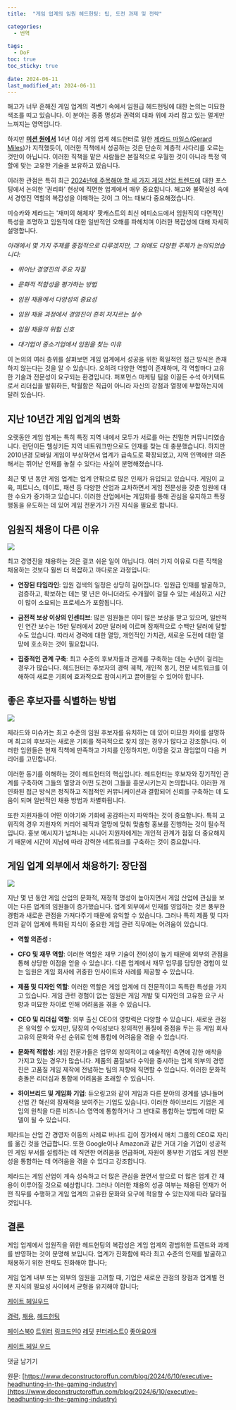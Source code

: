 ```yaml
---
title:  "게임 업계의 임원 헤드헌팅: 팁, 도전 과제 및 전략"

categories:
  - 번역
  
tags:
  - DoF
toc: true
toc_sticky: true
 
date: 2024-06-11
last_modified_at: 2024-06-11
---
```

해고가 너무 흔해진 게임 업계의 격변기 속에서 임원급 헤드헌팅에 대한 논의는 미묘한 색조를 띠고 있습니다. 이 분야는 종종 명성과 권력의 대좌 위에 자리 잡고 있는 멀게만 느껴지는 영역입니다.

하지만 [**미션 원에서**](https://missionone.io) 14년 이상 게임 업계 헤드헌터로 일한 [제라드 마일스(Gerard Miles](https://www.linkedin.com/in/gerard-miles/))가 지적했듯이, 이러한 직책에서 성공하는 것은 단순히 계층적 사다리를 오르는 것만이 아닙니다. 이러한 직책을 맡은 사람들은 본질적으로 우월한 것이 아니라 특정 역할에 맞는 고유한 기술을 보유하고 있습니다.

이러한 관점은 특히 최근 [2024년에 주목해야 할 세 가지 게임 산업 트렌드에](https://www.deconstructoroffun.com/blog/2024/5/13/the-three-game-industry-trends-to-watch) 대한 포스팅에서 논의한 '권리화' 현상에 직면한 업계에서 매우 중요합니다. 해고와 불확실성 속에서 경영진 역할의 복잡성을 이해하는 것이 그 어느 때보다 중요해졌습니다.

미슈카와 제라드는 '재미의 해체자' 팟캐스트의 최신 에피소드에서 임원직의 다면적인 특성을 조명하고 임원직에 대한 일반적인 오해를 파헤치며 이러한 복잡성에 대해 자세히 설명합니다.

_아래에서 몇 가지 주제를 중점적으로 다루겠지만, 그 외에도 다양한 주제가 논의되었습니다:_

*   _뛰어난 경영진의 주요 자질_
    
*   _문화적 적합성을 평가하는 방법_
    
*   _임원 채용에서 다양성의 중요성_
    
*   _임원 채용 과정에서 경영진이 흔히 저지르는 실수_
    
*   _임원 채용의 위험 신호_
    
*   _대기업이 중소기업에서 임원을 찾는 이유_
    

이 논의의 여러 층위를 살펴보면 게임 업계에서 성공을 위한 획일적인 접근 방식은 존재하지 않는다는 것을 알 수 있습니다. 오히려 다양한 역할이 존재하며, 각 역할마다 고유한 기술과 전문성이 요구되는 환경입니다. 퍼포먼스 마케팅 팀을 이끌든 수석 아키텍트로서 리더십을 발휘하든, 탁월함은 직급이 아니라 자신의 강점과 열정에 부합하는지에 달려 있습니다.

## **지난 10년간 게임 업계의 변화**

오랫동안 게임 업계는 특히 특정 지역 내에서 모두가 서로를 아는 친밀한 커뮤니티였습니다. 런던이든 헬싱키든 지역 네트워크만으로도 인재를 찾는 데 충분했습니다. 하지만 2010년경 모바일 게임이 부상하면서 업계가 급속도로 확장되었고, 지역 인맥에만 의존해서는 뛰어난 인재를 놓칠 수 있다는 사실이 분명해졌습니다.

최근 몇 년 동안 게임 업계는 업계 안팎으로 많은 인재가 유입되고 있습니다. 게임이 교육, 피트니스, 데이트, 패션 등 다양한 산업과 교차하면서 게임 전문성을 갖춘 임원에 대한 수요가 증가하고 있습니다. 이러한 산업에서는 게임화를 통해 관심을 유지하고 특정 행동을 유도하는 데 있어 게임 전문가가 가진 지식을 필요로 합니다.

## **임원직 채용이 다른 이유**

![](https://images.squarespace-cdn.com/content/v1/58af450eb3db2b0582612f1d/1718018614046-3MIWGUJX36WGPJ8PYMJ6/image-asset.jpeg)

최고 경영진을 채용하는 것은 결코 쉬운 일이 아닙니다. 여러 가지 이유로 다른 직책을 채용하는 것보다 훨씬 더 복잡하고 까다로운 과정입니다:

*   **연장된 타임라인**: 임원 검색의 일정은 상당히 길어집니다. 임원급 인재를 발굴하고, 검증하고, 확보하는 데는 몇 년은 아니더라도 수개월이 걸릴 수 있는 세심하고 시간이 많이 소요되는 프로세스가 포함됩니다.
    
*   **금전적 보상 이상의 인센티브**: 많은 임원들은 이미 많은 보상을 받고 있으며, 일반적인 연간 보수는 15만 달러에서 20만 달러에 이르며 잠재적으로 수백만 달러에 달할 수도 있습니다. 따라서 경력에 대한 열망, 개인적인 가치관, 새로운 도전에 대한 열망에 호소하는 것이 필요합니다.
    
*   **집중적인 관계 구축**: 최고 수준의 후보자들과 관계를 구축하는 데는 수년이 걸리는 경우가 많습니다. 헤드헌터는 후보자의 경력 궤적, 개인적 동기, 전문 네트워크를 이해하여 새로운 기회에 효과적으로 참여시키고 끌어들일 수 있어야 합니다.
    

## **좋은 후보자를 식별하는 방법**

![](https://images.squarespace-cdn.com/content/v1/58af450eb3db2b0582612f1d/1718017243529-TNXQFMN4UCE49N8MUMKI/image-asset.jpeg)

제라드와 미슈카는 최고 수준의 임원 후보자를 유치하는 데 있어 미묘한 차이를 설명하며 최고의 후보자는 새로운 기회를 적극적으로 찾지 않는 경우가 많다고 강조합니다. 이러한 임원들은 현재 직책에 만족하고 가치를 인정하지만, 야망을 갖고 끊임없이 다음 커리어를 고민합니다.

이러한 동기를 이해하는 것이 헤드헌터의 핵심입니다. 헤드헌터는 후보자와 장기적인 관계를 구축하여 그들의 열망과 어떤 도전이 그들을 흥분시키는지 논의합니다. 이러한 개인화된 접근 방식은 정직하고 직접적인 커뮤니케이션과 결합되어 신뢰를 구축하는 데 도움이 되며 일반적인 채용 방법과 차별화됩니다.

또한 지원자들이 어떤 이야기와 기회에 공감하는지 파악하는 것이 중요합니다. 특히 고위직의 경우 지원자의 커리어 궤적과 열망에 맞춰 맞춤형 홍보를 진행하는 것이 필수적입니다. 홍보 메시지가 넘쳐나는 시니어 지원자에게는 개인적 관계가 점점 더 중요해지기 때문에 시간이 지남에 따라 강력한 네트워크를 구축하는 것이 중요합니다.

## **게임 업계 외부에서 채용하기: 장단점**

![](https://images.squarespace-cdn.com/content/v1/58af450eb3db2b0582612f1d/1718018988065-USJDGAJ39Q5ZBUFMD53M/image-asset.jpeg)

지난 몇 년 동안 게임 산업의 문화적, 재정적 명성이 높아지면서 게임 산업에 관심을 보이는 다른 업계의 임원들이 증가했습니다. 업계 외부에서 인재를 영입하는 것은 풍부한 경험과 새로운 관점을 가져다주기 때문에 유익할 수 있습니다. 그러나 특히 제품 및 디자인과 같이 업계에 특화된 지식이 중요한 게임 관련 직무에는 어려움이 있습니다.

*   **역할 의존성 :&nbsp;**
    

*   **CFO 및 재무 역할**: 이러한 역할은 재무 기술이 전이성이 높기 때문에 외부의 관점을 통해 상당한 이점을 얻을 수 있습니다. 다른 업계에서 재무 업무를 담당한 경험이 있는 임원은 게임 회사에 귀중한 인사이트와 사례를 제공할 수 있습니다.
    
*   **제품 및 디자인 역할**: 이러한 역할은 게임 업계에 더 전문적이고 독특한 특성을 가지고 있습니다. 게임 관련 경험이 없는 임원은 게임 개발 및 디자인의 고유한 요구 사항과 미묘한 차이로 인해 어려움을 겪을 수 있습니다.
    
*   **CEO 및 리더십 역할**: 외부 출신 CEO의 영향력은 다양할 수 있습니다. 새로운 관점은 유익할 수 있지만, 당장의 수익성보다 창의적인 품질에 중점을 두는 등 게임 회사 고유의 문화와 우선 순위로 인해 통합에 어려움을 겪을 수 있습니다.
    

*   **문화적 적합성**: 게임 전문가들은 업무의 창의적이고 예술적인 측면에 강한 애착을 가지고 있는 경우가 많습니다. 제품의 품질보다 수익을 중시하는 업계 외부의 경영진은 고품질 게임 제작에 전념하는 팀의 저항에 직면할 수 있습니다. 이러한 문화적 충돌은 리더십과 통합에 어려움을 초래할 수 있습니다.
    
*   **하이브리드 및 게임화 기업**: 듀오링고와 같이 게임과 다른 분야의 경계를 넘나들며 산업 간 혁신의 잠재력을 보여주는 기업도 있습니다. 이러한 하이브리드 기업은 게임의 원칙을 다른 비즈니스 영역에 통합하거나 그 반대로 통합하는 방법에 대한 모델이 될 수 있습니다.
    

제라드는 산업 간 경영자 이동의 사례로 버나드 김이 징가에서 매치 그룹의 CEO로 자리를 옮긴 것을 언급합니다. 또한 Google이나 Amazon과 같은 거대 기술 기업이 성공적인 게임 부서를 설립하는 데 직면한 어려움을 언급하며, 자원이 풍부한 기업도 게임 전문성을 통합하는 데 어려움을 겪을 수 있다고 강조합니다.

제라드는 게임 산업이 계속 성숙하고 더 많은 관심을 끌면서 앞으로 더 많은 업계 간 채용이 이루어질 것으로 예상합니다. 그러나 이러한 채용의 성공 여부는 채용된 인재가 어떤 직무를 수행하고 게임 업계의 고유한 문화와 요구에 적응할 수 있는지에 따라 달라질 것입니다.

## **결론**

게임 업계에서 임원직을 위한 헤드헌팅의 복잡성은 게임 업계의 광범위한 트렌드와 과제를 반영하는 것이 분명해 보입니다. 업계가 진화함에 따라 최고 수준의 인재를 발굴하고 채용하기 위한 전략도 진화해야 합니다;

게임 업계 내부 또는 외부의 임원을 고려할 때, 기업은 새로운 관점의 장점과 업계별 전문 지식의 필요성 사이에서 균형을 유지해야 합니다;

[케이트 헤일우드](https://www.deconstructoroffun.com/blog?author=64fac051cc1f4641a7e24254)

[경력](https://www.deconstructoroffun.com/blog/tag/career), [채용](https://www.deconstructoroffun.com/blog/tag/hiring), [헤드헌팅](https://www.deconstructoroffun.com/blog/tag/headhunting)

[페이스북0](https://www.facebook.com/sharer/sharer.php?u=https%3A%2F%2Fwww.deconstructoroffun.com%2Fblog%2F2024%2F6%2F10%2Fexecutive-headhunting-in-the-gaming-industry) [트위터](https://twitter.com/intent/tweet?url=https%3A%2F%2Fwww.deconstructoroffun.com%2Fblog%2F2024%2F6%2F10%2Fexecutive-headhunting-in-the-gaming-industry&text=Dive+into+the+complexities+of+executive+headhunting+in+the+gaming+industry%2C+from+key+qualities+to+...) [링크드인0](https://www.linkedin.com/shareArticle?mini=true&source=Deconstructor+of+Fun&summary=Dive+into+the+complexities+of+executive+headhunting+in+the+gaming+industry%2C+from+key+qualities+to+...&url=https%3A%2F%2Fwww.deconstructoroffun.com%2Fblog%2F2024%2F6%2F10%2Fexecutive-headhunting-in-the-gaming-industry) [레딧](https://www.reddit.com/submit?url=https%3A%2F%2Fwww.deconstructoroffun.com%2Fblog%2F2024%2F6%2F10%2Fexecutive-headhunting-in-the-gaming-industry) [핀터레스트0](https://www.pinterest.com/pin/create/link/?description=Dive+into+the+complexities+of+executive+headhunting+in+the+gaming+industry%2C+from+key+qualities+to+...&media=https://images.squarespace-cdn.com/content/v1/58af450eb3db2b0582612f1d/1718037927131-4ILRFTMIUGK6V9FUGYGI/image-asset.jpeg&url=https%3A%2F%2Fwww.deconstructoroffun.com%2Fblog%2F2024%2F6%2F10%2Fexecutive-headhunting-in-the-gaming-industry) [좋아요0개](#)

[](https://www.deconstructoroffun.com/blog?author=64fac051cc1f4641a7e24254)

[케이트 헤일 우드](https://www.deconstructoroffun.com/blog?author=64fac051cc1f4641a7e24254)

댓글 남기기

원문: [https://www.deconstructoroffun.com/blog/2024/6/10/executive-headhunting-in-the-gaming-industry](https://www.deconstructoroffun.com/blog/2024/6/10/executive-headhunting-in-the-gaming-industry)